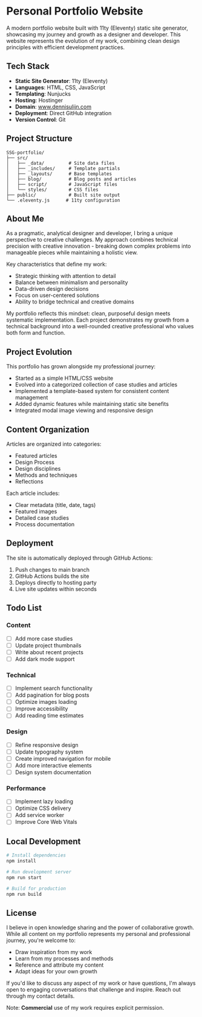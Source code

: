 # Personal Portfolio Website

A modern portfolio website built with 11ty (Eleventy) static site generator, showcasing my journey and growth as a designer and developer. This website represents the evolution of my work, combining clean design principles with efficient development practices.

## Tech Stack

- **Static Site Generator**: 11ty (Eleventy)
- **Languages**: HTML, CSS, JavaScript
- **Templating**: Nunjucks
- **Hosting**: Hostinger
- **Domain**: www.dennisulijn.com
- **Deployment**: Direct GitHub integration
- **Version Control**: Git

## Project Structure

```
SSG-portfolio/
├── src/
│   ├── _data/         # Site data files
│   ├── _includes/     # Template partials
│   ├── _layouts/      # Base templates
│   ├── blog/          # Blog posts and articles
│   ├── script/        # JavaScript files
│   └── styles/        # CSS files
├── public/            # Built site output
└── .eleventy.js      # 11ty configuration
```

## About Me

As a pragmatic, analytical designer and developer, I bring a unique perspective to creative challenges. My approach combines technical precision with creative innovation - breaking down complex problems into manageable pieces while maintaining a holistic view.

Key characteristics that define my work:
- Strategic thinking with attention to detail
- Balance between minimalism and personality
- Data-driven design decisions
- Focus on user-centered solutions
- Ability to bridge technical and creative domains

My portfolio reflects this mindset: clean, purposeful design meets systematic implementation. Each project demonstrates my growth from a technical background into a well-rounded creative professional who values both form and function.

## Project Evolution

This portfolio has grown alongside my professional journey:

- Started as a simple HTML/CSS website
- Evolved into a categorized collection of case studies and articles
- Implemented a template-based system for consistent content management
- Added dynamic features while maintaining static site benefits
- Integrated modal image viewing and responsive design

## Content Organization

Articles are organized into categories:
- Featured articles
- Design Process
- Design disciplines
- Methods and techniques
- Reflections

Each article includes:
- Clear metadata (title, date, tags)
- Featured images
- Detailed case studies
- Process documentation

## Deployment

The site is automatically deployed through GitHub Actions:
1. Push changes to main branch
2. GitHub Actions builds the site
3. Deploys directly to hosting party
4. Live site updates within seconds

## Todo List

### Content
- [ ] Add more case studies
- [ ] Update project thumbnails
- [ ] Write about recent projects
- [ ] Add dark mode support

### Technical
- [ ] Implement search functionality
- [ ] Add pagination for blog posts
- [ ] Optimize images loading
- [ ] Improve accessibility
- [ ] Add reading time estimates

### Design
- [ ] Refine responsive design
- [ ] Update typography system
- [ ] Create improved navigation for mobile
- [ ] Add more interactive elements
- [ ] Design system documentation

### Performance
- [ ] Implement lazy loading
- [ ] Optimize CSS delivery
- [ ] Add service worker
- [ ] Improve Core Web Vitals

## Local Development

```bash
# Install dependencies
npm install

# Run development server
npm run start

# Build for production
npm run build
```

## License

I believe in open knowledge sharing and the power of collaborative growth. While all content on my portfolio represents my personal and professional journey, you're welcome to:
- Draw inspiration from my work
- Learn from my processes and methods
- Reference and attribute my content
- Adapt ideas for your own growth

If you'd like to discuss any aspect of my work or have questions, I'm always open to engaging conversations that challenge and inspire. Reach out through my contact details.

Note: **Commercial** use of my work requires explicit permission.
